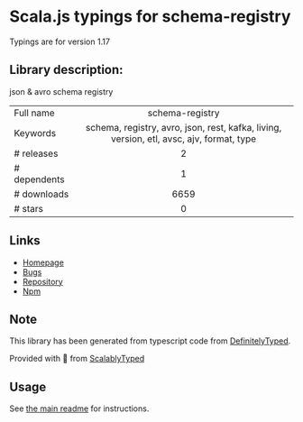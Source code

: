 
# Scala.js typings for schema-registry

Typings are for version 1.17

## Library description:
json & avro schema registry

|                    |                 |
| ------------------ | :-------------: |
| Full name          | schema-registry |
| Keywords           | schema, registry, avro, json, rest, kafka, living, version, etl, avsc, ajv, format, type |
| # releases         | 2 |
| # dependents       | 1 |
| # downloads        | 6659 |
| # stars            | 0 |

## Links
- [Homepage](https://github.com/nodefluent/schema-registry#readme)
- [Bugs](https://github.com/nodefluent/schema-registry/issues)
- [Repository](https://github.com/nodefluent/schema-registry)
- [Npm](https://www.npmjs.com/package/schema-registry)
    


## Note
This library has been generated from typescript code from [DefinitelyTyped](https://definitelytyped.org).

Provided with :purple_heart: from [ScalablyTyped](https://github.com/oyvindberg/ScalablyTyped)

## Usage
See [the main readme](../../readme.md) for instructions.


